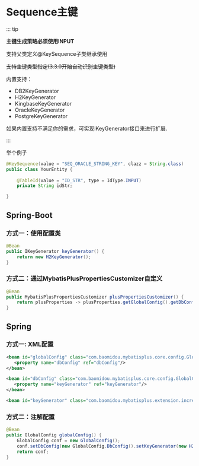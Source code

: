 # Sequence主键

::: tip

**主键生成策略必须使用INPUT**

支持父类定义@KeySequence子类继承使用

~~支持主键类型指定(3.3.0开始自动识别主键类型)~~

内置支持：

- DB2KeyGenerator
- H2KeyGenerator
- KingbaseKeyGenerator
- OracleKeyGenerator
- PostgreKeyGenerator

如果内置支持不满足你的需求，可实现IKeyGenerator接口来进行扩展.

:::

举个例子

```java
@KeySequence(value = "SEQ_ORACLE_STRING_KEY", clazz = String.class)
public class YourEntity {
    
    @TableId(value = "ID_STR", type = IdType.INPUT)
    private String idStr;

}
```



## Spring-Boot

### 方式一：使用配置类

```java
@Bean
public IKeyGenerator keyGenerator() {
    return new H2KeyGenerator();
}
```

### 方式二：通过MybatisPlusPropertiesCustomizer自定义

```java
@Bean
public MybatisPlusPropertiesCustomizer plusPropertiesCustomizer() {
    return plusProperties -> plusProperties.getGlobalConfig().getDbConfig().setKeyGenerator(new H2KeyGenerator());
}
```

## Spring

### 方式一: XML配置

```xml
<bean id="globalConfig" class="com.baomidou.mybatisplus.core.config.GlobalConfig">
   <property name="dbConfig" ref="dbConfig"/>
</bean>

<bean id="dbConfig" class="com.baomidou.mybatisplus.core.config.GlobalConfig.DbConfig">
   <property name="keyGenerator" ref="keyGenerator"/>
</bean>

<bean id="keyGenerator" class="com.baomidou.mybatisplus.extension.incrementer.H2KeyGenerator"/>
```

### 方式二：注解配置

```java
@Bean
public GlobalConfig globalConfig() {
	GlobalConfig conf = new GlobalConfig();
	conf.setDbConfig(new GlobalConfig.DbConfig().setKeyGenerator(new H2KeyGenerator()));
	return conf;
}
```

